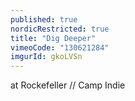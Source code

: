 ```yaml
---
published: true
nordicRestricted: true
title: "Dig Deeper"
vimeoCode: "130621284"
imgurId: gkoLVSn
---
```




at Rockefeller // Camp Indie

